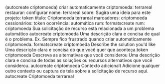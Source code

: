  (autocreate criptomoeda) 
 criar automaticamente criptomoeda: terrareal 
restaurar: configurar 
nome: terrareal
sobre: Sugira uma ideia para este projeto: token
título: Criptomoeda terrareal
marcadores: criptomoeda
cessionários: token 
ocorrência: automática
rum: formatscreate 
rum: criptomoeda 
Sua solicitação de recurso está relacionada a um problema automático autocreate criptomoeda 
Uma descrição clara e concisa de qual é o problema. Ex. Sempre fico frustrado quando criar automaticamente criptomoeda.
formatscreate criptomoeda 
Describe the solution you'd like
Uma descrição clara e concisa do que você quer que aconteça.token
criptomoeda 
Descreva as alternativas que você considerou
Uma descrição clara e concisa de todas as soluções ou recursos alternativos que você considerou.
autocreate criptomoeda 
Contexto adicionalt
Adicione qualquer outro contexto ou captura de tela sobre a solicitação de recurso aqui.
autocreate Criptomoeda terrareal 
